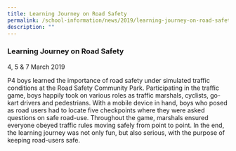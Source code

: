 ```yaml
---
title: Learning Journey on Road Safety
permalink: /school-information/news/2019/learning-journey-on-road-safety/
description: ""
---
```

### **Learning Journey on Road Safety**
4, 5 & 7 March 2019

P4 boys learned the importance of road safety under simulated traffic conditions at the Road Safety Community Park. Participating in the traffic game, boys happily took on various roles as traffic marshals, cyclists, go-kart drivers and pedestrians. With a mobile device in hand, boys who posed as road users had to locate five checkpoints where they were asked questions on safe road-use. Throughout the game, marshals ensured everyone obeyed traffic rules moving safely from point to point. In the end, the learning journey was not only fun, but also serious, with the purpose of keeping road-users safe.